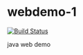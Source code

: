 # webdemo-1

[![Build Status](https://www.travis-ci.org/aqinwenky/webdemo-1.svg?branch=master)](https://www.travis-ci.org/aqinwenky/webdemo-1)


java web demo
